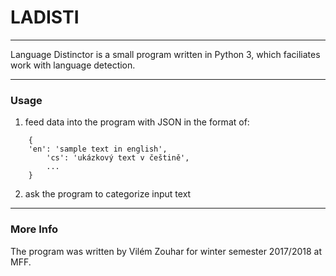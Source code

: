 # LADISTI
---

Language Distinctor is a small program written in Python 3, which faciliates work with language detection.

---

### Usage

1. feed data into the program with JSON in the format of:
```
	{
	'en': 'sample text in english',
		'cs': 'ukázkový text v češtině',
		...
	}
```
2. ask the program to categorize input text

---
### More Info
The program was written by Vilém Zouhar for winter semester 2017/2018 at MFF.
